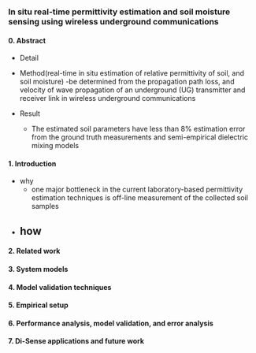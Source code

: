 ### In situ real-time permittivity estimation and soil moisture sensing using wireless underground communications

#### 0. Abstract
- Detail

- Method(real-time in situ estimation of relative permittivity of soil, and soil moisture)
    -be determined from the propagation path loss, and velocity of wave propagation of an underground (UG) transmitter and receiver link in wireless underground communications
- Result
    - The estimated soil parameters have less than 8% estimation error from the ground truth measurements and semi-empirical dielectric mixing models
    
#### 1. Introduction
- why
    - one major bottleneck in the current laboratory-based permittivity estimation techniques is off-line measurement of the collected soil samples
- how 
    - 
#### 2. Related work
#### 3. System models
#### 4. Model validation techniques
#### 5. Empirical setup
#### 6. Performance analysis, model validation, and error analysis
#### 7. Di-Sense applications and future work